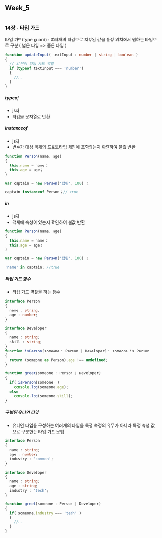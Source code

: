 ## Week_5
#
#
### 14장 - 타입 가드
타입 가드(type guard) : 여러개의 타입으로 지정된 값을 틀정 위치에서 원하는 타입으로 구분 ( 넓은 타입 => 좁은 타입 )

```typescript 
function updateInput( textInput : number | string | boolean )
{
  // if문이 타입 가드 역할
  if (typeof textInput === 'number')
  {
    //..
  }
}
```
##### typeof
- js꺼
- 타입을 문자열로 반환
##### instanceof
- js꺼
- 변수가 대상 객체의 프로토타입 체인에 포함되는지 확인하여 불값 반환
```typescript 
function Person(name, age)
{
  this.name = name；
  this.age = age；
}

var captain = new Person('캡틴', 100) ；

captain instanceof Person；// true
```
##### in
- js꺼
- 객체에 속성이 있는지 확인하여 불값 반환
```typescript 
function Person(name, age)
{
  this.name = name；
  this.age = age；
}

var captain = new Person('캡틴', 100) ；

'name' in captain; //true
```
##### 타입 가드 함수
- 타입 가드 역할을 하는 함수
```typescript 
interface Person
{
  name : string;
  age : number;
}

interface Developer
{
  name : string;
  skill : string;
}
function isPerson(someone： Person | Developer)： someone is Person
{
  return (someone as Person).age !== undefined;
}

function greet(someone : Person | Developer)
{
  if( isPerson(someone) )
    console.log(someone.age);
  else
    console.log(someone.skill);
}
```
##### 구별된 유니언 타입
- 유니언 타입을 구성하는 여러개의 타입을 특정 속정의 유무가 아니라 특정 속성 값으로 구분한는 타입 가드 문법
```typescript 
interface Person
{
  name : string;
  age : number;
  industry : 'common';
}

interface Developer
{
  name : string;
  age : string;
  industry : 'tech';
}

function greet(someone : Person | Developer)
{
  if( someone.industry === 'tech' )
  {
    //..
  }
}
```
